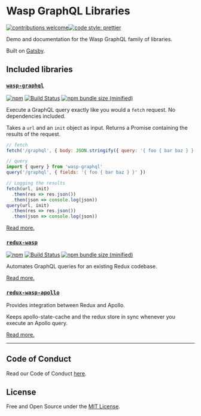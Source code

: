 # Wasp GraphQL Libraries

[![contributions welcome](https://img.shields.io/badge/contributions-welcome-brightgreen.svg?style=flat)](https://github.com/BlackWaspTech/wasp-graphql/issues)[![code style: prettier](https://img.shields.io/badge/code_style-prettier-ff69b4.svg?style=flat-square)](https://github.com/prettier/prettier)

Demo and documentation for the Wasp GraphQL family of libraries.

Built on [Gatsby](https://www.gatsbyjs.org/).

## Included libraries

### [`wasp-graphql`](https://github.com/BlackWaspTech/wasp-graphql)

[![npm](https://img.shields.io/npm/v/wasp-graphql.svg)](https://www.npmjs.com/package/wasp-graphql)
[![Build Status](https://travis-ci.com/dentemple/wasp-graphql.svg?branch=master)](https://travis-ci.com/dentemple/wasp-graphql)
[![npm bundle size (minified)](https://img.shields.io/bundlephobia/min/wasp-graphql.svg)](https://www.npmjs.com/package/wasp-graphql)

Execute a GraphQL query exactly like you would a `fetch` request. No dependencies included.

Takes a `url` and an `init` object as input. Returns a Promise containing the results of the request.

```js
// fetch
fetch('/graphql', { body: JSON.stringify({ query: '{ foo { bar baz } }' }) })

// query
import { query } from 'wasp-graphql'
query('/graphql', { fields: '{ foo { bar baz } }' })

// Logging the results
fetch(url, init)
  .then(res => res.json())
  .then(json => console.log(json))
query(url, init)
  .then(res => res.json())
  .then(json => console.log(json))
```

[Read more.](https://github.com/BlackWaspTech/wasp-graphql)

### [`redux-wasp`](https://github.com/BlackWaspTech/redux-wasp)

[![npm](https://img.shields.io/npm/v/redux-wasp.svg)](https://www.npmjs.com/package/redux-wasp)
[![Build Status](https://travis-ci.org/BlackWaspTech/redux-wasp.svg?branch=master)](https://travis-ci.org/BlackWaspTech/redux-wasp)
[![npm bundle size (minified)](https://img.shields.io/bundlephobia/min/redux-wasp.svg)](https://www.npmjs.com/package/redux-wasp)

Automates GraphQL queries for an existing Redux codebase.

[Read more.](https://github.com/BlackWaspTech/redux-wasp)

### [`redux-wasp-apollo`](https://github.com/BlackWaspTech/redux-wasp-apollo)

Provides integration between Redux and Apollo.

Keeps apollo-state-cache and the redux store in sync whenever you execute an Apollo query.

[Read more.](https://github.com/BlackWaspTech/redux-wasp-apollo)

---

## Code of Conduct

Read our Code of Conduct [here](CODE-OF-CONDUCT.md).

## License

Free and Open Source under the [MIT License](LICENSE).
